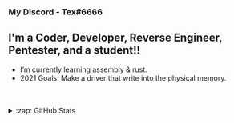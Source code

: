 ### My Discord - Tex#6666

## I'm a Coder, Developer, Reverse Engineer, Pentester, and a student!!

- I’m currently learning assembly & rust.
- 2021 Goals: Make a driver that write into the physical memory.

<br />
<br />
</details>

<details>
  <summary>:zap: GitHub Stats</summary>

  <img align="left" alt="Tex's GitHub Stats" src="https://github-readme-stats.codestackr.vercel.app/api?username=Tex0x4E2&show_icons=true&hide_border=true" />

</details>
